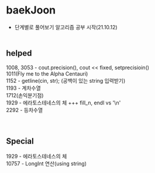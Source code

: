 # baekJoon
- 단계별로 풀어보기 알고리즘 공부 시작(21.10.12)
　  
   　  
## helped
1008, 3053 - cout.precision(), cout << fixed, setprecisioin()  
1011(Fly me to the Alpha Centauri)  
1152 - getline(cin, str); (공백이 있는 string 입력받기)   
1193 - 계차수열   
1712(손익분기점)  
1929 - 에라토스테네스의 체 +++ fill_n, endl vs '\n'  
2292 - 등차수열    

　  
## Special
1929  - 에라토스테네스의 체  
10757 - LongInt 연산(using string)   

